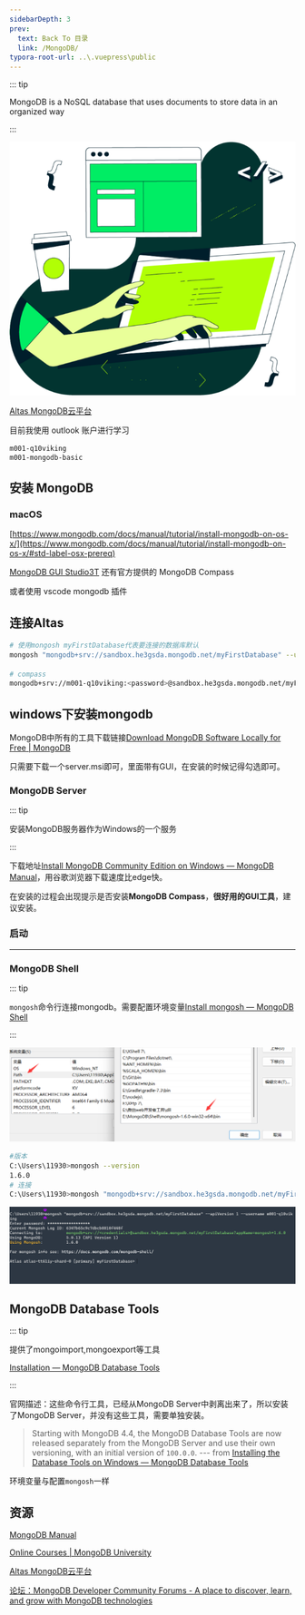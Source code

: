```yaml
---
sidebarDepth: 3
prev:
  text: Back To 目录
  link: /MongoDB/
typora-root-url: ..\.vuepress\public
---
```


::: tip

MongoDB is a NoSQL database that uses documents to store data in an organized way

:::

![img](/images/MongoDB/default-banner-img.png)

[Altas MongoDB云平台](https://cloud.mongodb.com/v2/6344901a4678943557d643e8#clusters)

目前我使用 outlook 账户进行学习

```
m001-q10viking
m001-mongodb-basic
```

## 安装 MongoDB

### macOS

[https://www.mongodb.com/docs/manual/tutorial/install-mongodb-on-os-x/](https://www.mongodb.com/docs/manual/tutorial/install-mongodb-on-os-x/#std-label-osx-prereq)

[MongoDB GUI Studio3T](https://studio3t.com/) 还有官方提供的 MongoDB Compass

或者使用 vscode mongodb 插件



## 连接Altas

```sh
# 使用mongosh myFirstDatabase代表要连接的数据库默认
mongosh "mongodb+srv://sandbox.he3gsda.mongodb.net/myFirstDatabase" --username m001-q10viking

# compass
mongodb+srv://m001-q10viking:<password>@sandbox.he3gsda.mongodb.net/myFirstDatabase
```

## windows下安装mongodb

MongoDB中所有的工具下载链接[Download MongoDB Software Locally for Free | MongoDB](https://www.mongodb.com/try/download)

只需要下载一个server.msi即可，里面带有GUI，在安装的时候记得勾选即可。

### MongoDB Server

::: tip

安装MongoDB服务器作为Windows的一个服务

:::

下载地址[Install MongoDB Community Edition on Windows — MongoDB Manual](https://www.mongodb.com/docs/manual/tutorial/install-mongodb-on-windows/#install-mongodb-community-edition)，用谷歌浏览器下载速度比edge快。

在安装的过程会出现提示是否安装**MongoDB Compass**，**很好用的GUI工具**，建议安装。

### 启动





-----------

### MongoDB Shell

::: tip

`mongosh`命令行连接mongodb。需要配置环境变量[Install mongosh — MongoDB Shell](https://www.mongodb.com/docs/mongodb-shell/install/)

:::



![image-20221013145208345](/images/MongoDB/image-20221013145208345.png)

```sh
#版本
C:\Users\11930>mongosh --version
1.6.0
# 连接
C:\Users\11930>mongosh "mongodb+srv://sandbox.he3gsda.mongodb.net/myFirstDatabase" --apiVersion 1 --username m001-q10viking
```

![image-20221013145544474](/images/MongoDB/image-20221013145544474.png)



## MongoDB Database Tools

::: tip

提供了mongoimport,mongoexport等工具

[Installation — MongoDB Database Tools](https://www.mongodb.com/docs/database-tools/installation/installation/)

:::

官网描述：这些命令行工具，已经从MongoDB Server中剥离出来了，所以安装了MongoDB Server，并没有这些工具，需要单独安装。

> Starting with MongoDB 4.4, the MongoDB Database Tools are now released separately from the MongoDB Server and use their own versioning, with an initial version of `100.0.0`.  --- from [Installing the Database Tools on Windows — MongoDB Database Tools](https://www.mongodb.com/docs/database-tools/installation/installation-windows/)

环境变量与配置`mongosh`一样



## 资源

[MongoDB Manual](https://www.mongodb.com/docs/manual/)

[Online Courses | MongoDB University](https://university.mongodb.com/courses/catalog?_ga=2.56807458.903548860.1665632456-835634694.1665632456)

[Altas MongoDB云平台](https://cloud.mongodb.com/v2/6344901a4678943557d643e8#clusters)

[论坛：MongoDB Developer Community Forums - A place to discover, learn, and grow with MongoDB technologies](https://www.mongodb.com/community/forums/)
